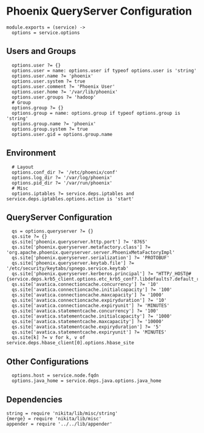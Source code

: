 
# Phoenix QueryServer Configuration

    module.exports = (service) ->
      options = service.options

## Users and Groups

      options.user ?= {}
      options.user = name: options.user if typeof options.user is 'string'
      options.user.name ?= 'phoenix'
      options.user.system ?= true
      options.user.comment ?= 'Phoenix User'
      options.user.home ?= '/var/lib/phoenix'
      options.user.groups ?= 'hadoop'
      # Group
      options.group ?= {}
      options.group = name: options.group if typeof options.group is 'string'
      options.group.name ?= 'phoenix'
      options.group.system ?= true
      options.user.gid = options.group.name

## Environment

      # Layout
      options.conf_dir ?= '/etc/phoenix/conf'
      options.log_dir ?= '/var/log/phoenix'
      options.pid_dir ?= '/var/run/phoenix'
      # Misc
      options.iptables ?= service.deps.iptables and service.deps.iptables.options.action is 'start'

## QueryServer Configuration

      qs = options.queryserver ?= {}
      qs.site ?= {}
      qs.site['phoenix.queryserver.http.port'] ?= '8765'
      qs.site['phoenix.queryserver.metafactory.class'] ?= 'org.apache.phoenix.queryserver.server.PhoenixMetaFactoryImpl'
      qs.site['phoenix.queryserver.serialization'] ?= 'PROTOBUF'
      qs.site['phoenix.queryserver.keytab.file'] ?= '/etc/security/keytabs/spnego.service.keytab'
      qs.site['phoenix.queryserver.kerberos.principal'] ?= "HTTP/_HOST@#{service.deps.krb5_client.options.etc_krb5_conf?.libdefaults?.default_realm}"
      qs.site['avatica.connectioncache.concurrency'] ?= '10'
      qs.site['avatica.connectioncache.initialcapacity'] ?= '100'
      qs.site['avatica.connectioncache.maxcapacity'] ?= '1000'
      qs.site['avatica.connectioncache.expiryduration'] ?= '10'
      qs.site['avatica.connectioncache.expiryunit'] ?= 'MINUTES'
      qs.site['avatica.statementcache.concurrency'] ?= '100'
      qs.site['avatica.statementcache.initialcapacity'] ?= '1000'
      qs.site['avatica.statementcache.maxcapacity'] ?= '10000'
      qs.site['avatica.statementcache.expiryduration'] ?= '5'
      qs.site['avatica.statementcache.expiryunit'] ?= 'MINUTES'
      qs.site[k] ?= v for k, v of service.deps.hbase_client[0].options.hbase_site
      
## Other Configurations

      options.host = service.node.fqdn
      options.java_home = service.deps.java.options.java_home

## Dependencies

    string = require 'nikita/lib/misc/string'
    {merge} = require 'nikita/lib/misc'
    appender = require '../../lib/appender'

